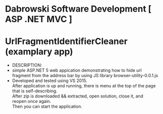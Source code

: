 # Dabrowski Software Development [ ASP .NET MVC ] 
# UrlFragmentIdentifierCleaner (examplary app)

- DESCRIPTION:
 - simple ASP.NET 5 web appication demonstrating how to hide url fragment from the address bar by using JS library browser-utility-0.0.1.js
 - Developed and tested using VS 2015.<br />After application is up and running, there is menu at the top of the page that is self-describing.<br />After zip is downloaded && extracted, open solution, close it, and reopen once again.<br />Then you can start the application.
